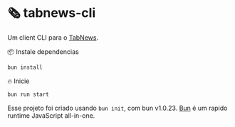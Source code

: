 # 🗞️ tabnews-cli

Um client CLI para o [TabNews](https://tabnews.com.br).

📦 Instale dependencias

```bash
bun install
```

🔥 Inicie

```bash
bun run start
```

Esse projeto foi criado usando `bun init`, com bun v1.0.23. [Bun](https://bun.sh) é um rapido runtime JavaScript all-in-one.

